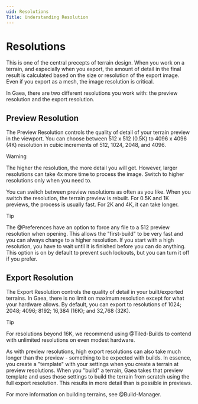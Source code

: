 ```yaml
---
uid: Resolutions
Title: Understanding Resolution
---
```


# Resolutions

This is one of the central precepts of terrain design. When you work on a terrain, and especially when you export, the amount of detail in the final result is calculated based on the size or resolution of the export image. Even if you export as a mesh, the image resolution is critical.

In Gaea, there are two different resolutions you work with: the preview resolution and the export resolution.

## Preview Resolution
The Preview Resolution controls the quality of detail of your terrain preview in the viewport. You can choose between 512 x 512 (0.5K) to 4096 x 4096 (4K) resolution in cubic increments of 512, 1024, 2048, and 4096.

> [!WARNING]
> The higher the resolution, the more detail you will get. However, larger resolutions can take 4x more time to process the image. Switch to higher resolutions only when you need to.

You can switch between preview resolutions as often as you like. When you switch the resolution, the terrain preview is rebuilt. For 0.5K and 1K previews, the process is usually fast. For 2K and 4K, it can take longer.

> [!TIP]
> The @Preferences have an option to force any file to a 512 preview resolution when opening. This allows the "first-build" to be very fast and you can always change to a higher resolution. If you start with a high resolution, you have to wait until it is finished before you can do anything. 
> This option is on by default to prevent such lockouts, but you can turn it off if you prefer.

## Export Resolution
The Export Resolution controls the quality of detail in your built/exported terrains. In Gaea, there is no limit on maximum resolution except for what your hardware allows. By default, you can export to resolutions of 1024; 2048; 4096; 8192; 16,384 (16K); and 32,768 (32K). 

> [!TIP]
> For resolutions beyond 16K, we recommend using @Tiled-Builds to contend with unlimited resolutions on even modest hardware.

As with preview resolutions, high export resolutions can also take much longer than the preview - something to be expected with builds. In essence, you create a "template" with your settings when you create a terrain at preview resolutions. When you "build" a terrain, Gaea takes that preview template and uses those settings to build the terrain from scratch using the full export resolution. This results in more detail than is possible in previews.

For more information on building terrains, see @Build-Manager.
